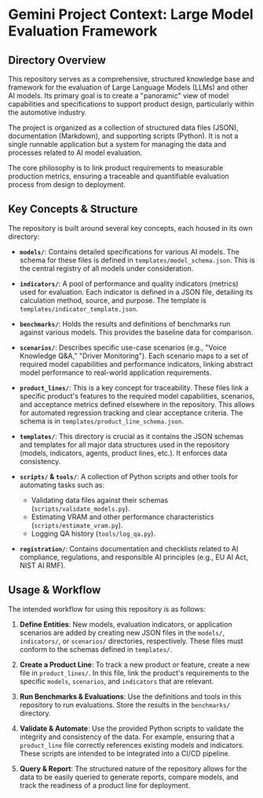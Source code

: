 # Gemini Project Context: Large Model Evaluation Framework

## Directory Overview

This repository serves as a comprehensive, structured knowledge base and framework for the evaluation of Large Language Models (LLMs) and other AI models. Its primary goal is to create a "panoramic" view of model capabilities and specifications to support product design, particularly within the automotive industry.

The project is organized as a collection of structured data files (JSON), documentation (Markdown), and supporting scripts (Python). It is not a single runnable application but a system for managing the data and processes related to AI model evaluation.

The core philosophy is to link product requirements to measurable production metrics, ensuring a traceable and quantifiable evaluation process from design to deployment.

## Key Concepts & Structure

The repository is built around several key concepts, each housed in its own directory:

*   **`models/`**: Contains detailed specifications for various AI models. The schema for these files is defined in `templates/model_schema.json`. This is the central registry of all models under consideration.

*   **`indicators/`**: A pool of performance and quality indicators (metrics) used for evaluation. Each indicator is defined in a JSON file, detailing its calculation method, source, and purpose. The template is `templates/indicator_template.json`.

*   **`benchmarks/`**: Holds the results and definitions of benchmarks run against various models. This provides the baseline data for comparison.

*   **`scenarios/`**: Describes specific use-case scenarios (e.g., "Voice Knowledge Q&A," "Driver Monitoring"). Each scenario maps to a set of required model capabilities and performance indicators, linking abstract model performance to real-world application requirements.

*   **`product_lines/`**: This is a key concept for traceability. These files link a specific product's features to the required model capabilities, scenarios, and acceptance metrics defined elsewhere in the repository. This allows for automated regression tracking and clear acceptance criteria. The schema is in `templates/product_line_schema.json`.

*   **`templates/`**: This directory is crucial as it contains the JSON schemas and templates for all major data structures used in the repository (models, indicators, agents, product lines, etc.). It enforces data consistency.

*   **`scripts/` & `tools/`**: A collection of Python scripts and other tools for automating tasks such as:
    *   Validating data files against their schemas (`scripts/validate_models.py`).
    *   Estimating VRAM and other performance characteristics (`scripts/estimate_vram.py`).
    *   Logging QA history (`tools/log_qa.py`).

*   **`registration/`**: Contains documentation and checklists related to AI compliance, regulations, and responsible AI principles (e.g., EU AI Act, NIST AI RMF).

## Usage & Workflow

The intended workflow for using this repository is as follows:

1.  **Define Entities**: New models, evaluation indicators, or application scenarios are added by creating new JSON files in the `models/`, `indicators/`, or `scenarios/` directories, respectively. These files must conform to the schemas defined in `templates/`.

2.  **Create a Product Line**: To track a new product or feature, create a new file in `product_lines/`. In this file, link the product's requirements to the specific `models`, `scenarios`, and `indicators` that are relevant.

3.  **Run Benchmarks & Evaluations**: Use the definitions and tools in this repository to run evaluations. Store the results in the `benchmarks/` directory.

4.  **Validate & Automate**: Use the provided Python scripts to validate the integrity and consistency of the data. For example, ensuring that a `product_line` file correctly references existing models and indicators. These scripts are intended to be integrated into a CI/CD pipeline.

5.  **Query & Report**: The structured nature of the repository allows for the data to be easily queried to generate reports, compare models, and track the readiness of a product line for deployment.
